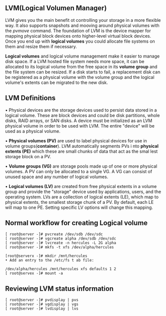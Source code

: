 ## LVM(Logical Volumen Manager)
LVM gives you the main benefit ot controlling your storage in a more flexible way. It also supports snapshots and mooving around physical volumes with the *pvmove* command. The foundation of LVM is the device mapper for mapping physical block devices onto higher-level virtual block devices. Once you end up with **logical volumes** you could allocate file systems on them and resize them if necessary. 

**Logical volumes** and logical volume management make it easier to manage disk space. If a LVM hosted file system needs more space, it can be allocated to its logical volume from the free space in its **volume group** and the file system can be resized. If a disk starts to fail, a replacement disk can be registered as a physical volume with the volume group and the logical volume's extents can be migrated to the new disk.

## LVM Definitions
• Physical devices are the storage devices used to persist data stored in a logical volume. These are block devices and could be disk partitions, whole disks, RAID arrays, or SAN disks. A device must be initialized as an LVM physical volume in order to be used with LVM. The entire "device" will be used as a physical volume.

• **Physical volumes (PV)** are used to label physical devices for use in volume groups(**container**). LVM automatically segments PVs i nto **physical extents (PE)** which these are small chunks of data that act as the smal lest storage block on a PV.

• **Volume groups (VG)** are storage pools made up of one or more physical volumes. A PV can only be allocated to a single VG. A VG can consist of unused space and any number of logical volumes.

• **Logical volumes (LV)** are created from free physical extents in a volume group and provide the "storage" device used by applications, users, and the operating system. LVs are a collection of logical extents (LE), which map to physical extents, the smallest storage chunk of a PV. By default, each LE will map to one PE. Setting specific LV options will change this mapping.

## Normal workflow for creating Logical volume
```{r, engine='bash', count_lines}
[ root@server -]# pvcreate /dev/sdb /dev/sdc
[ root@server -]# vgcreate alpha /dev/sdb /dev/sdc 
[ root@server -]# lvcreate -n hercules -L 2G alpha 
[ root@server -]# mkfs -t xfs /dev/alpha/hercules 

[root@serverx -]# mkdir /mnt/hercules
• Add an entry to the /etc/fs t ab file:

/dev/alpha/hercules /mnt/hercules xfs defaults 1 2
[ root@servex -]# mount -a 
```

## Reviewing LVM status information 
```{r, engine='bash', count_lines}
[ root@server -]# pvdisplay | pvs
[ root@server -]# vgdisplay | vgs
[ root@server -]# lvdisplay | lvs
```

